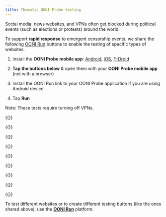 ```yaml
---
title: Thematic OONI Probe testing
---
```


Social media, news websites, and VPNs often get blocked during political events (such as elections or protests) around the world.

To support **rapid response** to emergent censorship events, we share the following [OONI Run](https://run.ooni.org) buttons to enable the testing of specific types of websites.

1. Install the **OONI Probe mobile app**: [Android](https://play.google.com/store/apps/details?id=org.openobservatory.ooniprobe), [iOS](https://itunes.apple.com/us/app/id1199566366), [F-Droid](https://f-droid.org/repository/browse/?fdid=org.openobservatory.ooniprobe)

2. **Tap the buttons below** & open them with your **OONI Probe mobile app** (not with a browser)

4. Install the OONI Run link to your OONI Probe application if you are using Android device

3. Tap **Run**

Note: These tests require turning off VPNs.

{{<oonibtn text="Social Media" href="https://run.ooni.org/v2/10051">}}

{{<oonibtn text="News Media" href="https://run.ooni.org/v2/10052">}}

{{<oonibtn text="VPNs" href="https://run.ooni.org/v2/10053">}}

{{<oonibtn text="Wikipedia" href="https://run.ooni.org/v2/10054">}}

{{<oonibtn text="Human Rights" href="https://run.ooni.org/v2/10055">}}

{{<oonibtn text="Environment" href="https://run.ooni.org/v2/10056">}}

{{<oonibtn text="LGBTQI" href="https://run.ooni.org/v2/10057">}}

{{<oonibtn text="Reproduction Rights" href="https://run.ooni.org/v2/10058">}}

{{<oonibtn text="DNS over HTTPS" href="https://run.ooni.org/v2/10059">}}

To test different websites or to create different testing buttons (like the ones shared above), use the **[OONI Run](https://run.ooni.org)** platform.
